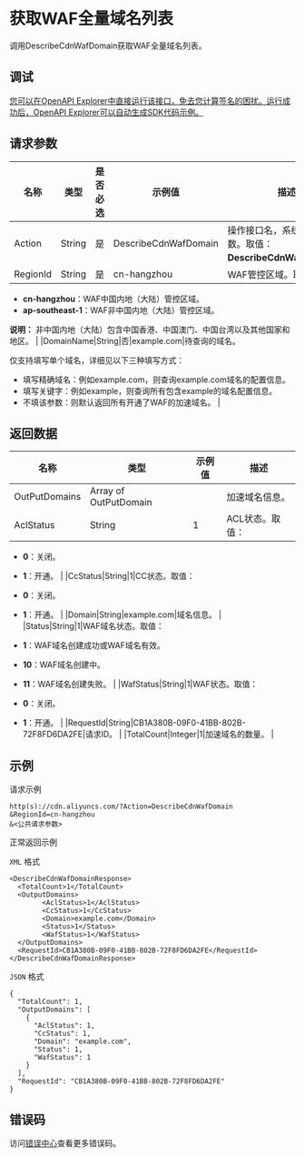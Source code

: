 # 获取WAF全量域名列表

调用DescribeCdnWafDomain获取WAF全量域名列表。

## 调试

[您可以在OpenAPI Explorer中直接运行该接口，免去您计算签名的困扰。运行成功后，OpenAPI Explorer可以自动生成SDK代码示例。](https://api.aliyun.com/#product=Cdn&api=DescribeCdnWafDomain&type=RPC&version=2018-05-10)

## 请求参数

|名称|类型|是否必选|示例值|描述|
|--|--|----|---|--|
|Action|String|是|DescribeCdnWafDomain|操作接口名，系统规定参数。取值：**DescribeCdnWafDomain**。 |
|RegionId|String|是|cn-hangzhou|WAF管控区域。取值：

 -   **cn-hangzhou**：WAF中国内地（大陆）管控区域。
-   **ap-southeast-1**：WAF非中国内地（大陆）管控区域。

 **说明：** 非中国内地（大陆）包含中国香港、中国澳门、中国台湾以及其他国家和地区。 |
|DomainName|String|否|example.com|待查询的域名。

 仅支持填写单个域名，详细见以下三种填写方式：

 -   填写精确域名：例如example.com，则查询example.com域名的配置信息。
-   填写关键字：例如example，则查询所有包含example的域名配置信息。
-   不填该参数：则默认返回所有开通了WAF的加速域名。 |

## 返回数据

|名称|类型|示例值|描述|
|--|--|---|--|
|OutPutDomains|Array of OutPutDomain| |加速域名信息。 |
|AclStatus|String|1|ACL状态。取值：

 -   **0**：关闭。
-   **1**：开通。 |
|CcStatus|String|1|CC状态。取值：

 -   **0**：关闭。
-   **1**：开通。 |
|Domain|String|example.com|域名信息。 |
|Status|String|1|WAF域名状态。取值：

 -   **1**：WAF域名创建成功或WAF域名有效。
-   **10**：WAF域名创建中。
-   **11**：WAF域名创建失败。 |
|WafStatus|String|1|WAF状态。取值：

 -   **0**：关闭。
-   **1**：开通。 |
|RequestId|String|CB1A380B-09F0-41BB-802B-72F8FD6DA2FE|请求ID。 |
|TotalCount|Integer|1|加速域名的数量。 |

## 示例

请求示例

```
http(s)://cdn.aliyuncs.com/?Action=DescribeCdnWafDomain
&RegionId=cn-hangzhou
&<公共请求参数>
```

正常返回示例

`XML` 格式

```
<DescribeCdnWafDomainResponse>
  <TotalCount>1</TotalCount>
  <OutputDomains>
        <AclStatus>1</AclStatus>
        <CcStatus>1</CcStatus>
        <Domain>example.com</Domain>
        <Status>1</Status>
        <WafStatus>1</WafStatus>
  </OutputDomains>
  <RequestId>CB1A380B-09F0-41BB-802B-72F8FD6DA2FE</RequestId>
</DescribeCdnWafDomainResponse>
```

`JSON` 格式

```
{
  "TotalCount": 1,
  "OutputDomains": [
    {
      "AclStatus": 1,
      "CcStatus": 1,
      "Domain": "example.com",
      "Status": 1,
      "WafStatus": 1
    }
  ],
  "RequestId": "CB1A380B-09F0-41BB-802B-72F8FD6DA2FE"
}
```

## 错误码

访问[错误中心](https://error-center.aliyun.com/status/product/Cdn)查看更多错误码。

